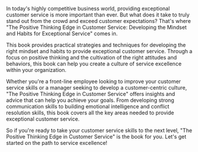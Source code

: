 In today's highly competitive business world, providing exceptional customer service is more important than ever. But what does it take to truly stand out from the crowd and exceed customer expectations? That's where "The Positive Thinking Edge in Customer Service: Developing the Mindset and Habits for Exceptional Service" comes in.

This book provides practical strategies and techniques for developing the right mindset and habits to provide exceptional customer service. Through a focus on positive thinking and the cultivation of the right attitudes and behaviors, this book can help you create a culture of service excellence within your organization.

Whether you're a front-line employee looking to improve your customer service skills or a manager seeking to develop a customer-centric culture, "The Positive Thinking Edge in Customer Service" offers insights and advice that can help you achieve your goals. From developing strong communication skills to building emotional intelligence and conflict resolution skills, this book covers all the key areas needed to provide exceptional customer service.

So if you're ready to take your customer service skills to the next level, "The Positive Thinking Edge in Customer Service" is the book for you. Let's get started on the path to service excellence!
